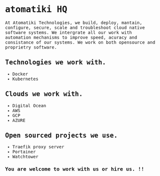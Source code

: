 <samp>

# atomatiki HQ

At Atomatiki Technologies, we build, deploy, mantain, configure, secure, scale and troubleshoot cloud native software systems. We intergrate all our work with automation mechanisms to improve speed, acuracy and consistance of our systems. We work on both opensource and proprietry software.
  
## Technologies we work with.
  - Docker
  - Kubernetes
  
## Clouds we work with.
  - Digital Ocean
  - AWS
  - GCP
  - AZURE
  
## Open sourced projects we use.
  - Traefik proxy server
  - Portainer
  - Watchtower

### You are welcome to work with us or hire us. !!
</samp>

